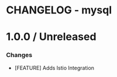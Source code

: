 # CHANGELOG - mysql

1.0.0 / Unreleased
==================

### Changes

* [FEATURE] Adds Istio Integration
